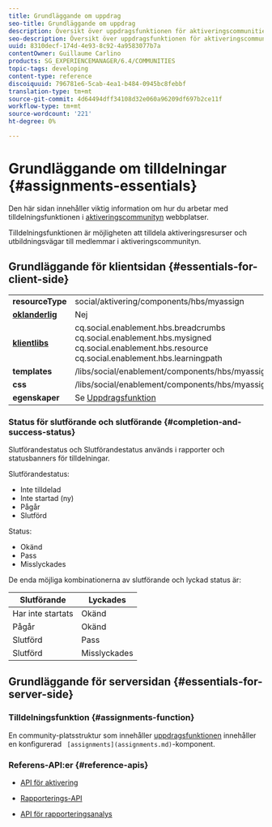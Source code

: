 ```yaml
---
title: Grundläggande om uppdrag
seo-title: Grundläggande om uppdrag
description: Översikt över uppdragsfunktionen för aktiveringscommunities
seo-description: Översikt över uppdragsfunktionen för aktiveringscommunities
uuid: 8310decf-174d-4e93-8c92-4a9583077b7a
contentOwner: Guillaume Carlino
products: SG_EXPERIENCEMANAGER/6.4/COMMUNITIES
topic-tags: developing
content-type: reference
discoiquuid: 796781e6-5cab-4ea1-b484-0945bc8febbf
translation-type: tm+mt
source-git-commit: 4d64494dff34108d32e060a96209df697b2ce11f
workflow-type: tm+mt
source-wordcount: '221'
ht-degree: 0%

---
```



# Grundläggande om tilldelningar {#assignments-essentials}

Den här sidan innehåller viktig information om hur du arbetar med tilldelningsfunktionen i [aktiveringscommunityn](overview.md#enablement-community) webbplatser.

Tilldelningsfunktionen är möjligheten att tilldela aktiveringsresurser och utbildningsvägar till medlemmar i aktiveringscommunityn.

## Grundläggande för klientsidan {#essentials-for-client-side}

<table> 
 <tbody>
  <tr>
   <td> <strong>resourceType</strong></td> 
   <td>social/aktivering/components/hbs/myassign</td> 
  </tr>
  <tr>
   <td> <a href="scf.md#add-or-include-a-communities-component"><strong>oklanderlig</strong></a></td> 
   <td>Nej</td> 
  </tr>
  <tr>
   <td> <a href="clientlibs.md"><strong>klientlibs</strong></a></td> 
   <td>cq.social.enablement.hbs.breadcrumbs<br /> cq.social.enablement.hbs.mysigned<br /> cq.social.enablement.hbs.resource<br /> cq.social.enablement.hbs.learningpath</td> 
  </tr>
  <tr>
   <td> <strong>templates</strong></td> 
   <td> /libs/social/enablement/components/hbs/myassigned/myassigned.hbs</td> 
  </tr>
  <tr>
   <td> <strong>css</strong></td> 
   <td> /libs/social/enablement/components/hbs/myassigned/clientlibs/myassigned.css</td> 
  </tr>
  <tr>
   <td><strong> egenskaper</strong></td> 
   <td>Se <a href="assignments.md">Uppdragsfunktion</a></td> 
  </tr>
 </tbody>
</table>

### Status för slutförande och slutförande {#completion-and-success-status}

Slutförandestatus och Slutförandestatus används i rapporter och statusbanners för tilldelningar.

Slutförandestatus:

* Inte tilldelad
* Inte startad (ny)
* Pågår
* Slutförd

Status:

* Okänd
* Pass
* Misslyckades

De enda möjliga kombinationerna av slutförande och lyckad status är:

| **Slutförande** | **Lyckades** |
|---|---|
| Har inte startats | Okänd |
| Pågår | Okänd |
| Slutförd | Pass |
| Slutförd | Misslyckades |

## Grundläggande för serversidan {#essentials-for-server-side}

### Tilldelningsfunktion {#assignments-function}

En community-platsstruktur som innehåller [uppdragsfunktionen](functions.md#assignments-function) innehåller en konfigurerad ` [assignments](assignments.md)`-komponent.

### Referens-API:er {#reference-apis}

* [API för aktivering](https://helpx.adobe.com/experience-manager/6-4/sites/developing/using/reference-materials/javadoc/com/adobe/cq/social/enablement/reporting/model/api/package-summary.html)

* [Rapporterings-API](https://helpx.adobe.com/experience-manager/6-4/sites/developing/using/reference-materials/javadoc/com/adobe/cq/social/reporting/dv/api/package-summary.html)

* [API för rapporteringsanalys](https://helpx.adobe.com/experience-manager/6-4/sites/developing/using/reference-materials/javadoc/com/adobe/cq/social/reporting/analytics/api/package-summary.html)